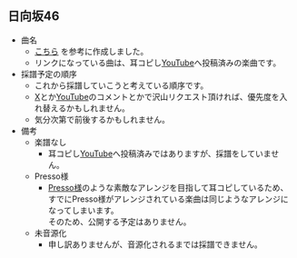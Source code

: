 ## 日向坂46

* 曲名
  * [こちら](https://w.atwiki.jp/hinatazaka46liveinfo/pages/39.html) を参考に作成しました。 
  * リンクになっている曲は、耳コピし[YouTube](https://www.youtube.com/@CircleTenThanks)へ投稿済みの楽曲です。
* 採譜予定の順序
  * これから採譜していこうと考えている順序です。
  * [X](https://x.com/CircleTenThanks)とか[YouTube](https://www.youtube.com/@CircleTenThanks)のコメントとかで沢山リクエスト頂ければ、優先度を入れ替えるかもしれません。
  * 気分次第で前後するかもしれません。
* 備考
  * 楽譜なし
    * 耳コピし[YouTube](https://www.youtube.com/@CircleTenThanks)へ投稿済みではありますが、採譜をしていません。
  * Presso様
    * [Presso様](https://www.youtube.com/@presso_music)のような素敵なアレンジを目指して耳コピしているため、すでにPresso様がアレンジされている楽曲は同じようなアレンジになってしまいます。  
      そのため、公開する予定はありません。
  * 未音源化
    * 申し訳ありませんが、音源化されるまでは採譜できません。
